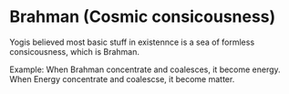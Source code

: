 # Brahman (Cosmic consicousness)

Yogis believed most basic stuff in existennce is a sea of formless consicousness, which is Brahman.

Example: 
When Brahman concentrate and coalesces, it become energy. 
When Energy concentrate and coalescse, it become matter.

